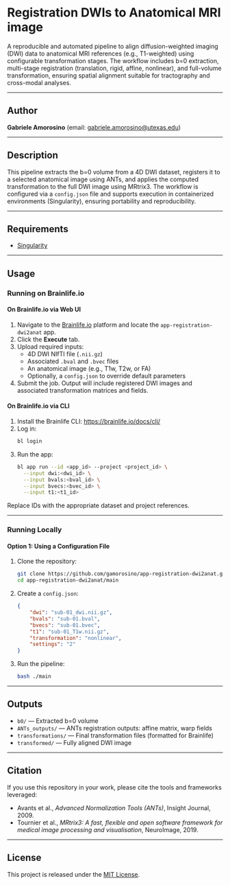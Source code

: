 # Registration DWIs to Anatomical MRI image

A reproducible and automated pipeline to align diffusion-weighted imaging (DWI) data to anatomical MRI references (e.g., T1-weighted) using configurable transformation stages. The workflow includes b=0 extraction, multi-stage registration (translation, rigid, affine, nonlinear), and full-volume transformation, ensuring spatial alignment suitable for tractography and cross-modal analyses.

---

## Author

**Gabriele Amorosino**
(email: [gabriele.amorosino@utexas.edu](mailto:gabriele.amorosino@utexas.edu))

---

## Description

This pipeline extracts the b=0 volume from a 4D DWI dataset, registers it to a selected anatomical image using ANTs, and applies the computed transformation to the full DWI image using MRtrix3. The workflow is configured via a `config.json` file and supports execution in containerized environments (Singularity), ensuring portability and reproducibility.

---

## Requirements

- [Singularity](https://sylabs.io/guides/latest/user-guide/)

---

## Usage

### Running on Brainlife.io

#### On Brainlife.io via Web UI

1. Navigate to the [Brainlife.io](https://brainlife.io) platform and locate the `app-registration-dwi2anat` app.
2. Click the **Execute** tab.
3. Upload required inputs:
   - 4D DWI NIfTI file (`.nii.gz`)
   - Associated `.bval` and `.bvec` files
   - An anatomical image (e.g., T1w, T2w, or FA)
   - Optionally, a `config.json` to override default parameters
4. Submit the job. Output will include registered DWI images and associated transformation matrices and fields.

#### On Brainlife.io via CLI

1. Install the Brainlife CLI: https://brainlife.io/docs/cli/
2. Log in:
   ```bash
   bl login
   ```
3. Run the app:
   ```bash
   bl app run --id <app_id> --project <project_id> \
     --input dwi:<dwi_id> \
     --input bvals:<bval_id> \
     --input bvecs:<bvec_id> \
     --input t1:<t1_id>
   ```

Replace IDs with the appropriate dataset and project references.

---

### Running Locally

#### Option 1: Using a Configuration File

1. Clone the repository:
   ```bash
   git clone https://github.com/gamorosino/app-registration-dwi2anat.git
   cd app-registration-dwi2anat/main
   ```

2. Create a `config.json`:
   ```json
   {
       "dwi": "sub-01_dwi.nii.gz",
       "bvals": "sub-01.bval",
       "bvecs": "sub-01.bvec",
       "t1": "sub-01_T1w.nii.gz",
       "transformation": "nonlinear",
       "settings": "2"
   }
   ```

3. Run the pipeline:
   ```bash
   bash ./main
   ```

---

## Outputs

- `b0/` — Extracted b=0 volume
- `ANTs_outputs/` — ANTs registration outputs: affine matrix, warp fields
- `transformations/` — Final transformation files (formatted for Brainlife)
- `transformed/` — Fully aligned DWI image



---

## Citation

If you use this repository in your work, please cite the tools and frameworks leveraged:

- Avants et al., *Advanced Normalization Tools (ANTs)*, Insight Journal, 2009.  
- Tournier et al., *MRtrix3: A fast, flexible and open software framework for medical image processing and visualisation*, NeuroImage, 2019. 

---

## License

This project is released under the [MIT License](LICENSE).
